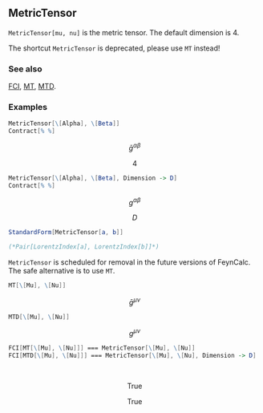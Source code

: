 ## MetricTensor

`MetricTensor[mu, nu]` is the metric tensor. The default dimension is $4$.

The shortcut `MetricTensor` is deprecated, please use `MT` instead!

### See also

[FCI](FCI), [MT](MT), [MTD](MTD).

### Examples

```mathematica
MetricTensor[\[Alpha], \[Beta]]
Contract[% %]
```

$$\bar{g}^{\alpha \beta }$$

$$4$$

```mathematica
MetricTensor[\[Alpha], \[Beta], Dimension -> D]
Contract[% %]
```

$$g^{\alpha \beta }$$

$$D$$

```mathematica
StandardForm[MetricTensor[a, b]]

(*Pair[LorentzIndex[a], LorentzIndex[b]]*)
```

`MetricTensor` is scheduled for removal in the future versions of FeynCalc. The safe alternative is to use `MT`.

```mathematica
MT[\[Mu], \[Nu]]
```

$$\bar{g}^{\mu \nu }$$

```mathematica
MTD[\[Mu], \[Nu]]
```

$$g^{\mu \nu }$$

```mathematica
FCI[MT[\[Mu], \[Nu]]] === MetricTensor[\[Mu], \[Nu]]
FCI[MTD[\[Mu], \[Nu]]] === MetricTensor[\[Mu], \[Nu], Dimension -> D] 
  
 

```

$$\text{True}$$

$$\text{True}$$